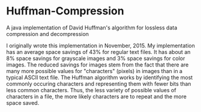 # Huffman-Compression
A java implementation of David Huffman's algorithm for lossless data compression and decompression

I originally wrote this implementation in November, 2015. My implementation has an average space savings of 43% for regular text files. It has about an 8% space savings for grayscale images and 3% space savings for color images. The reduced savings for images stem from the fact that there are many more possible values for "characters" (pixels) in images than in a typical ASCII text file. The Huffman algorithm works by identifying the most commonly occuring characters and representing them with fewer bits than less common characters. Thus, the less variety of possible values of characters in a file, the more likely characters are to repeat and the more space saved.
